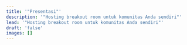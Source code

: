 ```yaml
---
title: '"Presentasi"'
description: '"Hosting breakout room untuk komunitas Anda sendiri"'
lead: '"Hosting breakout room untuk komunitas Anda sendiri"'
draft: 'false'
images: []
---
```

